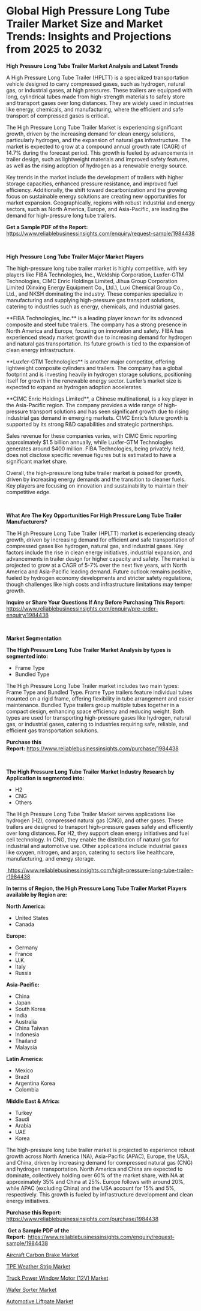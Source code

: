 <p><h1>Global High Pressure Long Tube Trailer Market Size and Market Trends: Insights and Projections from 2025 to 2032</h1></p><p><strong>High Pressure Long Tube Trailer Market Analysis and Latest Trends</strong></p>
<p><p>A High Pressure Long Tube Trailer (HPLTT) is a specialized transportation vehicle designed to carry compressed gases, such as hydrogen, natural gas, or industrial gases, at high pressures. These trailers are equipped with long, cylindrical tubes made from high-strength materials to safely store and transport gases over long distances. They are widely used in industries like energy, chemicals, and manufacturing, where the efficient and safe transport of compressed gases is critical.</p><p>The High Pressure Long Tube Trailer Market is experiencing significant growth, driven by the increasing demand for clean energy solutions, particularly hydrogen, and the expansion of natural gas infrastructure. The market is expected to grow at a compound annual growth rate (CAGR) of 14.7% during the forecast period. This growth is fueled by advancements in trailer design, such as lightweight materials and improved safety features, as well as the rising adoption of hydrogen as a renewable energy source.</p><p>Key trends in the market include the development of trailers with higher storage capacities, enhanced pressure resistance, and improved fuel efficiency. Additionally, the shift toward decarbonization and the growing focus on sustainable energy solutions are creating new opportunities for market expansion. Geographically, regions with robust industrial and energy sectors, such as North America, Europe, and Asia-Pacific, are leading the demand for high-pressure long tube trailers.</p></p>
<p><strong>Get a Sample PDF of the Report:&nbsp;</strong> <a href="https://www.reliablebusinessinsights.com/enquiry/request-sample/1984438?utm_campaign=1873&utm_medium=2&utm_source=Github&utm_content=ia&utm_term=24012025&utm_id=high-pressure-long-tube-trailer">https://www.reliablebusinessinsights.com/enquiry/request-sample/1984438</a></p>
<p>&nbsp;</p>
<p><strong>High Pressure Long Tube Trailer Major Market Players</strong></p>
<p><p>The high-pressure long tube trailer market is highly competitive, with key players like FIBA Technologies, Inc., Weldship Corporation, Luxfer-GTM Technologies, CIMC Enric Holdings Limited, Jihua Group Corporation Limited (Xinxing Energy Equipment Co., Ltd.), Luxi Chemical Group Co., Ltd., and NKSH dominating the industry. These companies specialize in manufacturing and supplying high-pressure gas transport solutions, catering to industries such as energy, chemicals, and industrial gases.</p><p>**FIBA Technologies, Inc.** is a leading player known for its advanced composite and steel tube trailers. The company has a strong presence in North America and Europe, focusing on innovation and safety. FIBA has experienced steady market growth due to increasing demand for hydrogen and natural gas transportation. Its future growth is tied to the expansion of clean energy infrastructure.</p><p>**Luxfer-GTM Technologies** is another major competitor, offering lightweight composite cylinders and trailers. The company has a global footprint and is investing heavily in hydrogen storage solutions, positioning itself for growth in the renewable energy sector. Luxfer’s market size is expected to expand as hydrogen adoption accelerates.</p><p>**CIMC Enric Holdings Limited**, a Chinese multinational, is a key player in the Asia-Pacific region. The company provides a wide range of high-pressure transport solutions and has seen significant growth due to rising industrial gas demand in emerging markets. CIMC Enric’s future growth is supported by its strong R&D capabilities and strategic partnerships.</p><p>Sales revenue for these companies varies, with CIMC Enric reporting approximately $1.5 billion annually, while Luxfer-GTM Technologies generates around $400 million. FIBA Technologies, being privately held, does not disclose specific revenue figures but is estimated to have a significant market share.</p><p>Overall, the high-pressure long tube trailer market is poised for growth, driven by increasing energy demands and the transition to cleaner fuels. Key players are focusing on innovation and sustainability to maintain their competitive edge.</p></p>
<p>&nbsp;</p>
<p><strong>What Are The Key Opportunities For High Pressure Long Tube Trailer Manufacturers?</strong></p>
<p><p>The High Pressure Long Tube Trailer (HPLTT) market is experiencing steady growth, driven by increasing demand for efficient and safe transportation of compressed gases like hydrogen, natural gas, and industrial gases. Key factors include the rise in clean energy initiatives, industrial expansion, and advancements in trailer design for higher capacity and safety. The market is projected to grow at a CAGR of 5-7% over the next five years, with North America and Asia-Pacific leading demand. Future outlook remains positive, fueled by hydrogen economy developments and stricter safety regulations, though challenges like high costs and infrastructure limitations may temper growth.</p></p>
<p><strong>Inquire or Share Your Questions If Any Before Purchasing This Report:</strong> <a href="https://www.reliablebusinessinsights.com/enquiry/pre-order-enquiry/1984438?utm_campaign=1873&utm_medium=2&utm_source=Github&utm_content=ia&utm_term=24012025&utm_id=high-pressure-long-tube-trailer">https://www.reliablebusinessinsights.com/enquiry/pre-order-enquiry/1984438</a></p>
<p>&nbsp;</p>
<p><strong>Market Segmentation</strong></p>
<p><strong>The High Pressure Long Tube Trailer Market Analysis by types is segmented into:</strong></p>
<p><ul><li>Frame Type</li><li>Bundled Type</li></ul></p>
<p><p>The High Pressure Long Tube Trailer market includes two main types: Frame Type and Bundled Type. Frame Type trailers feature individual tubes mounted on a rigid frame, offering flexibility in tube arrangement and easier maintenance. Bundled Type trailers group multiple tubes together in a compact design, enhancing space efficiency and reducing weight. Both types are used for transporting high-pressure gases like hydrogen, natural gas, or industrial gases, catering to industries requiring safe, reliable, and efficient gas transportation solutions.</p></p>
<p><strong>Purchase this Report:&nbsp;</strong><a href="https://www.reliablebusinessinsights.com/purchase/1984438?utm_campaign=1873&utm_medium=2&utm_source=Github&utm_content=ia&utm_term=24012025&utm_id=high-pressure-long-tube-trailer">https://www.reliablebusinessinsights.com/purchase/1984438</a></p>
<p>&nbsp;</p>
<p><strong>The High Pressure Long Tube Trailer Market Industry Research by Application is segmented into:</strong></p>
<p><ul><li>H2</li><li>CNG</li><li>Others</li></ul></p>
<p><p>The High Pressure Long Tube Trailer Market serves applications like hydrogen (H2), compressed natural gas (CNG), and other gases. These trailers are designed to transport high-pressure gases safely and efficiently over long distances. For H2, they support clean energy initiatives and fuel cell technology. In CNG, they enable the distribution of natural gas for industrial and automotive use. Other applications include industrial gases like oxygen, nitrogen, and argon, catering to sectors like healthcare, manufacturing, and energy storage.</p></p>
<p><a href="https://www.reliablebusinessinsights.com/high-pressure-long-tube-trailer-r1984438?utm_campaign=1873&utm_medium=2&utm_source=Github&utm_content=ia&utm_term=24012025&utm_id=high-pressure-long-tube-trailer">&nbsp;https://www.reliablebusinessinsights.com/high-pressure-long-tube-trailer-r1984438</a></p>
<p><strong>In terms of Region, the High Pressure Long Tube Trailer Market Players available by Region are:</strong></p>
<p>
    <p> <strong> North America: </strong>
        <ul>
            <li>United States</li>
            <li>Canada</li>
        </ul>
        </p> 
    <p> <strong> Europe: </strong>
        <ul>
            <li>Germany</li>
            <li>France</li>
            <li>U.K.</li>
            <li>Italy</li>
            <li>Russia</li>
        </ul>
        </p> 
    <p> <strong> Asia-Pacific: </strong>
        <ul>
            <li>China</li>
            <li>Japan</li>
            <li>South Korea</li>
            <li>India</li>
            <li>Australia</li>
            <li>China Taiwan</li>
            <li>Indonesia</li>
            <li>Thailand</li>
            <li>Malaysia</li>
        </ul>
        </p> 
    <p> <strong> Latin America: </strong>
        <ul>
            <li>Mexico</li>
            <li>Brazil</li>
            <li>Argentina Korea</li>
            <li>Colombia</li>
        </ul>
        </p> 
    <p> <strong> Middle East & Africa: </strong>
        <ul>
            <li>Turkey</li>
            <li>Saudi</li>
            <li>Arabia</li>
            <li>UAE</li>
            <li>Korea</li>
        </ul>
    </p>
    </p>
<p><p>The high-pressure long tube trailer market is projected to experience robust growth across North America (NA), Asia-Pacific (APAC), Europe, the USA, and China, driven by increasing demand for compressed natural gas (CNG) and hydrogen transportation. North America and China are expected to dominate, collectively holding over 60% of the market share, with NA at approximately 35% and China at 25%. Europe follows with around 20%, while APAC (excluding China) and the USA account for 15% and 5%, respectively. This growth is fueled by infrastructure development and clean energy initiatives.</p></p>
<p><strong>Purchase this Report: </strong><a href="https://www.reliablebusinessinsights.com/purchase/1984438?utm_campaign=1873&utm_medium=2&utm_source=Github&utm_content=ia&utm_term=24012025&utm_id=high-pressure-long-tube-trailer">https://www.reliablebusinessinsights.com/purchase/1984438</a></p>
<p>&nbsp;<strong>Get a Sample PDF of the Report:&nbsp;&nbsp;</strong><a href="https://www.reliablebusinessinsights.com/enquiry/request-sample/1984438?utm_campaign=1873&utm_medium=2&utm_source=Github&utm_content=ia&utm_term=24012025&utm_id=high-pressure-long-tube-trailer">https://www.reliablebusinessinsights.com/enquiry/request-sample/1984438</a></p>
<p><strong></strong></p>
<p><p><a href="https://github.com/triattwood9919/Market-Research-Report-List-1/blob/main/aircraft-carbon-brake-market.md?utm_campaign=1873&utm_medium=2&utm_source=Github&utm_content=ia&utm_term=24012025&utm_id=high-pressure-long-tube-trailer">Aircraft Carbon Brake Market</a></p><p><a href="https://github.com/schwminh2001101/Market-Research-Report-List-1/blob/main/tpe-weather-strip-market.md?utm_campaign=1873&utm_medium=2&utm_source=Github&utm_content=ia&utm_term=24012025&utm_id=high-pressure-long-tube-trailer">TPE Weather Strip Market</a></p><p><a href="https://www.linkedin.com/pulse/truck-power-window-motor-12v-market-growth-outlook-from-2025-yrxvf?utm_campaign=1873&utm_medium=2&utm_source=Github&utm_content=ia&utm_term=24012025&utm_id=high-pressure-long-tube-trailer">Truck Power Window Motor (12V) Market</a></p><p><a href="https://www.linkedin.com/pulse/wafer-sorter-industry-research-report-global-analysis-size-share-2druf?utm_campaign=1873&utm_medium=2&utm_source=Github&utm_content=ia&utm_term=24012025&utm_id=high-pressure-long-tube-trailer">Wafer Sorter Market</a></p><p><a href="https://www.linkedin.com/pulse/automotive-liftgate-market-size-trends-13-growth-forecast-from-oupef?utm_campaign=1873&utm_medium=2&utm_source=Github&utm_content=ia&utm_term=24012025&utm_id=high-pressure-long-tube-trailer">Automotive Liftgate Market</a></p></p>